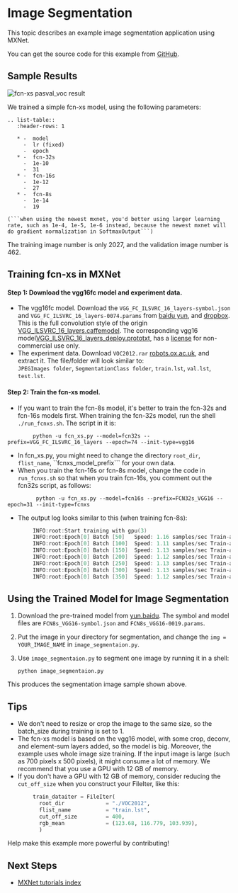 # Image Segmentation


This topic describes an example image segmentation application using MXNet.

You can get the source code for this example from [GitHub](https://github.com/dmlc/mxnet/tree/master/example/fcn-xs).

## Sample Results

![fcn-xs pasval_voc result](https://raw.githubusercontent.com/dmlc/web-data/master/mxnet/image/fcnxs-example-result.jpg)

We trained a simple fcn-xs model, using the following parameters:

```eval_rst
.. list-table::
   :header-rows: 1

   * -  model 
     -  lr (fixed) 
     -  epoch 
   * -  fcn-32s 
     -  1e-10 
     -  31 
   * -  fcn-16s 
     -  1e-12 
     -  27 
   * -  fcn-8s 
     -  1e-14 
     -  19 
```
    (```when using the newest mxnet, you'd better using larger learning rate, such as 1e-4, 1e-5, 1e-6 instead, because the newest mxnet will do gradient normalization in SoftmaxOutput```)

The training image number is only 2027, and the validation image number is 462.  

## Training fcn-xs in MXNet

#### Step 1: Download the vgg16fc model and experiment data.
* The vgg16fc model. Download the ```VGG_FC_ILSVRC_16_layers-symbol.json``` and ```VGG_FC_ILSVRC_16_layers-0074.params``` from  [baidu yun](http://pan.baidu.com/s/1bgz4PC), and [dropbox](https://www.dropbox.com/sh/578n5cxej7ofd6m/AACuSeSYGcKQDi1GoB72R5lya?dl=0).  
This is the full convolution style of the origin
[VGG_ILSVRC_16_layers.caffemodel](http://www.robots.ox.ac.uk/~vgg/software/very_deep/caffe/VGG_ILSVRC_16_layers.caffemodel). The corresponding  vgg16 model[VGG_ILSVRC_16_layers_deploy.prototxt](https://gist.github.com/ksimonyan/211839e770f7b538e2d8#file-vgg_ilsvrc_16_layers_deploy-prototxt),  has a [license](http://creativecommons.org/licenses/by-nc/4.0/) for non-commercial use only.
* The experiment data. Download ```VOC2012.rar```  [robots.ox.ac.uk](http://host.robots.ox.ac.uk/pascal/VOC/voc2012/VOCtrainval_11-May-2012.tar), and extract it. The file/folder will look similar to:  
```JPEGImages folder```, ```SegmentationClass folder```, ```train.lst```, ```val.lst```, ```test.lst```.

#### Step 2: Train the fcn-xs model.
* If you want to train the fcn-8s model, it's better to train the fcn-32s and fcn-16s models first.
When training the fcn-32s model, run the shell ```./run_fcnxs.sh```. The script in it is:

```shell
        python -u fcn_xs.py --model=fcn32s --prefix=VGG_FC_ILSVRC_16_layers --epoch=74 --init-type=vgg16
```
* In fcn_xs.py, you might need to change the directory ```root_dir```, ```flist_name```, ``fcnxs_model_prefix``` for your own data.
* When you train the fcn-16s or fcn-8s model, change the code in ```run_fcnxs.sh``` so that when you train fcn-16s, you comment out the fcn32s script, as follows:
  
```shell
         python -u fcn_xs.py --model=fcn16s --prefix=FCN32s_VGG16 --epoch=31 --init-type=fcnxs
```
* The output log looks similar to this (when training fcn-8s):

```c++
        INFO:root:Start training with gpu(3)
        INFO:root:Epoch[0] Batch [50]   Speed: 1.16 samples/sec Train-accuracy=0.894318
        INFO:root:Epoch[0] Batch [100]  Speed: 1.11 samples/sec Train-accuracy=0.904681
        INFO:root:Epoch[0] Batch [150]  Speed: 1.13 samples/sec Train-accuracy=0.908053
        INFO:root:Epoch[0] Batch [200]  Speed: 1.12 samples/sec Train-accuracy=0.912219
        INFO:root:Epoch[0] Batch [250]  Speed: 1.13 samples/sec Train-accuracy=0.914238
        INFO:root:Epoch[0] Batch [300]  Speed: 1.13 samples/sec Train-accuracy=0.912170
        INFO:root:Epoch[0] Batch [350]  Speed: 1.12 samples/sec Train-accuracy=0.912080
```

## Using the Trained Model for Image Segmentation


1. Download the pre-trained model from  [yun.baidu](http://pan.baidu.com/s/1bgz4PC). The symbol and model files are ```FCN8s_VGG16-symbol.json``` and ```FCN8s_VGG16-0019.params```.
2. Put the image in your directory for segmentation, and change the ```img = YOUR_IMAGE_NAME``` in ```image_segmentaion.py```.
3. Use ```image_segmentaion.py``` to segment one image by running it in a shell:

     ```python image_segmentaion.py```

This produces the segmentation image sample shown above.

## Tips
* We don't need to resize or crop the image to the same size, so the batch_size during training is set to 1.
* The fcn-xs model is based on the vgg16 model, with some crop, deconv, and element-sum layers added, so the model is big. Moreover, the example uses whole image size training. If the input image is  large (such as 700 pixels x 500 pixels),  it might consume a lot of memory. We recommend that you use a GPU with 12 GB of memory.
* If you don't have a GPU with 12 GB of memory, consider reducing the ```cut_off_size``` when you construct your FileIter, like this:
  
```python
        train_dataiter = FileIter(
          root_dir             = "./VOC2012",
          flist_name           = "train.lst",
          cut_off_size         = 400,
          rgb_mean             = (123.68, 116.779, 103.939),
          )
```

Help make this example more powerful by contributing!

## Next Steps
* [MXNet tutorials index](http://mxnet.io/tutorials/index.html)
